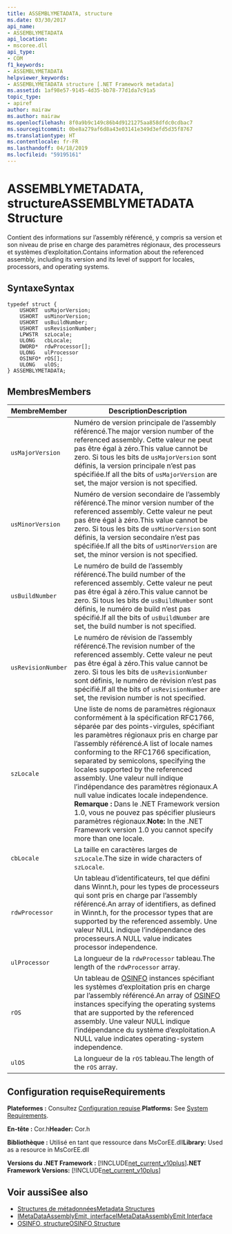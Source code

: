 ```yaml
---
title: ASSEMBLYMETADATA, structure
ms.date: 03/30/2017
api_name:
- ASSEMBLYMETADATA
api_location:
- mscoree.dll
api_type:
- COM
f1_keywords:
- ASSEMBLYMETADATA
helpviewer_keywords:
- ASSEMBLYMETADATA structure [.NET Framework metadata]
ms.assetid: 1af98e57-9145-4d35-bb78-77d1da7c91a5
topic_type:
- apiref
author: mairaw
ms.author: mairaw
ms.openlocfilehash: 8f0a9b9c149c86b4d9121275aa858dfdc0cdbac7
ms.sourcegitcommit: 0be8a279af6d8a43e03141e349d3efd5d35f8767
ms.translationtype: HT
ms.contentlocale: fr-FR
ms.lasthandoff: 04/18/2019
ms.locfileid: "59195161"
---
```

# <a name="assemblymetadata-structure"></a><span data-ttu-id="98083-102">ASSEMBLYMETADATA, structure</span><span class="sxs-lookup"><span data-stu-id="98083-102">ASSEMBLYMETADATA Structure</span></span>
<span data-ttu-id="98083-103">Contient des informations sur l’assembly référencé, y compris sa version et son niveau de prise en charge des paramètres régionaux, des processeurs et systèmes d’exploitation.</span><span class="sxs-lookup"><span data-stu-id="98083-103">Contains information about the referenced assembly, including its version and its level of support for locales, processors, and operating systems.</span></span>  
  
## <a name="syntax"></a><span data-ttu-id="98083-104">Syntaxe</span><span class="sxs-lookup"><span data-stu-id="98083-104">Syntax</span></span>  
  
```  
typedef struct {  
    USHORT  usMajorVersion;  
    USHORT  usMinorVersion;  
    USHORT  usBuildNumber;  
    USHORT  usRevisionNumber;  
    LPWSTR  szLocale;  
    ULONG   cbLocale;  
    DWORD*  rdwProcessor[];  
    ULONG   ulProcessor  
    OSINFO* rOS[];  
    ULONG   ulOS;  
} ASSEMBLYMETADATA;  
```  
  
## <a name="members"></a><span data-ttu-id="98083-105">Membres</span><span class="sxs-lookup"><span data-stu-id="98083-105">Members</span></span>  
  
|<span data-ttu-id="98083-106">Membre</span><span class="sxs-lookup"><span data-stu-id="98083-106">Member</span></span>|<span data-ttu-id="98083-107">Description</span><span class="sxs-lookup"><span data-stu-id="98083-107">Description</span></span>|  
|------------|-----------------|  
|`usMajorVersion`|<span data-ttu-id="98083-108">Numéro de version principale de l’assembly référencé.</span><span class="sxs-lookup"><span data-stu-id="98083-108">The major version number of the referenced assembly.</span></span> <span data-ttu-id="98083-109">Cette valeur ne peut pas être égal à zéro.</span><span class="sxs-lookup"><span data-stu-id="98083-109">This value cannot be zero.</span></span> <span data-ttu-id="98083-110">Si tous les bits de `usMajorVersion` sont définis, la version principale n’est pas spécifiée.</span><span class="sxs-lookup"><span data-stu-id="98083-110">If all the bits of `usMajorVersion` are set, the major version is not specified.</span></span>|  
|`usMinorVersion`|<span data-ttu-id="98083-111">Numéro de version secondaire de l’assembly référencé.</span><span class="sxs-lookup"><span data-stu-id="98083-111">The minor version number of the referenced assembly.</span></span> <span data-ttu-id="98083-112">Cette valeur ne peut pas être égal à zéro.</span><span class="sxs-lookup"><span data-stu-id="98083-112">This value cannot be zero.</span></span> <span data-ttu-id="98083-113">Si tous les bits de `usMinorVersion` sont définis, la version secondaire n’est pas spécifiée.</span><span class="sxs-lookup"><span data-stu-id="98083-113">If all the bits of `usMinorVersion` are set, the minor version is not specified.</span></span>|  
|`usBuildNumber`|<span data-ttu-id="98083-114">Le numéro de build de l’assembly référencé.</span><span class="sxs-lookup"><span data-stu-id="98083-114">The build number of the referenced assembly.</span></span> <span data-ttu-id="98083-115">Cette valeur ne peut pas être égal à zéro.</span><span class="sxs-lookup"><span data-stu-id="98083-115">This value cannot be zero.</span></span> <span data-ttu-id="98083-116">Si tous les bits de `usBuildNumber` sont définis, le numéro de build n’est pas spécifié.</span><span class="sxs-lookup"><span data-stu-id="98083-116">If all the bits of `usBuildNumber` are set, the build number is not specified.</span></span>|  
|`usRevisionNumber`|<span data-ttu-id="98083-117">Le numéro de révision de l’assembly référencé.</span><span class="sxs-lookup"><span data-stu-id="98083-117">The revision number of the referenced assembly.</span></span> <span data-ttu-id="98083-118">Cette valeur ne peut pas être égal à zéro.</span><span class="sxs-lookup"><span data-stu-id="98083-118">This value cannot be zero.</span></span> <span data-ttu-id="98083-119">Si tous les bits de `usRevisionNumber` sont définis, le numéro de révision n’est pas spécifié.</span><span class="sxs-lookup"><span data-stu-id="98083-119">If all the bits of `usRevisionNumber` are set, the revision number is not specified.</span></span>|  
|`szLocale`|<span data-ttu-id="98083-120">Une liste de noms de paramètres régionaux conformément à la spécification RFC1766, séparée par des points-virgules, spécifiant les paramètres régionaux pris en charge par l’assembly référencé.</span><span class="sxs-lookup"><span data-stu-id="98083-120">A list of locale names conforming to the RFC1766 specification, separated by semicolons, specifying the locales supported by the referenced assembly.</span></span> <span data-ttu-id="98083-121">Une valeur null indique l’indépendance des paramètres régionaux.</span><span class="sxs-lookup"><span data-stu-id="98083-121">A null value indicates locale independence.</span></span> <span data-ttu-id="98083-122">**Remarque :**  Dans le .NET Framework version 1.0, vous ne pouvez pas spécifier plusieurs paramètres régionaux.</span><span class="sxs-lookup"><span data-stu-id="98083-122">**Note:**  In the .NET Framework version 1.0 you cannot specify more than one locale.</span></span>|  
|`cbLocale`|<span data-ttu-id="98083-123">La taille en caractères larges de `szLocale`.</span><span class="sxs-lookup"><span data-stu-id="98083-123">The size in wide characters of `szLocale`.</span></span>|  
|`rdwProcessor`|<span data-ttu-id="98083-124">Un tableau d’identificateurs, tel que défini dans Winnt.h, pour les types de processeurs qui sont pris en charge par l’assembly référencé.</span><span class="sxs-lookup"><span data-stu-id="98083-124">An array of identifiers, as defined in Winnt.h, for the processor types that are supported by the referenced assembly.</span></span> <span data-ttu-id="98083-125">Une valeur NULL indique l’indépendance des processeurs.</span><span class="sxs-lookup"><span data-stu-id="98083-125">A NULL value indicates processor independence.</span></span>|  
|`ulProcessor`|<span data-ttu-id="98083-126">La longueur de la `rdwProcessor` tableau.</span><span class="sxs-lookup"><span data-stu-id="98083-126">The length of the `rdwProcessor` array.</span></span>|  
|`rOS`|<span data-ttu-id="98083-127">Un tableau de [OSINFO](../../../../docs/framework/unmanaged-api/metadata/osinfo-structure.md) instances spécifiant les systèmes d’exploitation pris en charge par l’assembly référencé.</span><span class="sxs-lookup"><span data-stu-id="98083-127">An array of [OSINFO](../../../../docs/framework/unmanaged-api/metadata/osinfo-structure.md) instances specifying the operating systems that are supported by the referenced assembly.</span></span> <span data-ttu-id="98083-128">Une valeur NULL indique l’indépendance du système d’exploitation.</span><span class="sxs-lookup"><span data-stu-id="98083-128">A NULL value indicates operating-system independence.</span></span>|  
|`ulOS`|<span data-ttu-id="98083-129">La longueur de la `rOS` tableau.</span><span class="sxs-lookup"><span data-stu-id="98083-129">The length of the `rOS` array.</span></span>|  
  
## <a name="requirements"></a><span data-ttu-id="98083-130">Configuration requise</span><span class="sxs-lookup"><span data-stu-id="98083-130">Requirements</span></span>  
 <span data-ttu-id="98083-131">**Plateformes :** Consultez [Configuration requise](../../../../docs/framework/get-started/system-requirements.md).</span><span class="sxs-lookup"><span data-stu-id="98083-131">**Platforms:** See [System Requirements](../../../../docs/framework/get-started/system-requirements.md).</span></span>  
  
 <span data-ttu-id="98083-132">**En-tête :** Cor.h</span><span class="sxs-lookup"><span data-stu-id="98083-132">**Header:** Cor.h</span></span>  
  
 <span data-ttu-id="98083-133">**Bibliothèque :** Utilisé en tant que ressource dans MsCorEE.dll</span><span class="sxs-lookup"><span data-stu-id="98083-133">**Library:** Used as a resource in MsCorEE.dll</span></span>  
  
 <span data-ttu-id="98083-134">**Versions du .NET Framework :** [!INCLUDE[net_current_v10plus](../../../../includes/net-current-v10plus-md.md)]</span><span class="sxs-lookup"><span data-stu-id="98083-134">**.NET Framework Versions:** [!INCLUDE[net_current_v10plus](../../../../includes/net-current-v10plus-md.md)]</span></span>  
  
## <a name="see-also"></a><span data-ttu-id="98083-135">Voir aussi</span><span class="sxs-lookup"><span data-stu-id="98083-135">See also</span></span>

- [<span data-ttu-id="98083-136">Structures de métadonnées</span><span class="sxs-lookup"><span data-stu-id="98083-136">Metadata Structures</span></span>](../../../../docs/framework/unmanaged-api/metadata/metadata-structures.md)
- [<span data-ttu-id="98083-137">IMetaDataAssemblyEmit, interface</span><span class="sxs-lookup"><span data-stu-id="98083-137">IMetaDataAssemblyEmit Interface</span></span>](../../../../docs/framework/unmanaged-api/metadata/imetadataassemblyemit-interface.md)
- [<span data-ttu-id="98083-138">OSINFO, structure</span><span class="sxs-lookup"><span data-stu-id="98083-138">OSINFO Structure</span></span>](../../../../docs/framework/unmanaged-api/metadata/osinfo-structure.md)
